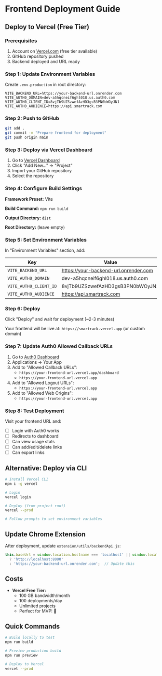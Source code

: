 # Frontend Deployment Guide

## Deploy to Vercel (Free Tier)

### Prerequisites
1. Account on [Vercel.com](https://vercel.com) (free tier available)
2. GitHub repository pushed
3. Backend deployed and URL ready

### Step 1: Update Environment Variables
Create `.env.production` in root directory:
```env
VITE_BACKEND_URL=https://your-backend-url.onrender.com
VITE_AUTH0_DOMAIN=dev-a5hqcneif6ghl018.us.auth0.com
VITE_AUTH0_CLIENT_ID=8vjTb9UZSzwefAzHD3gsB3PN0bWOyJN1
VITE_AUTH0_AUDIENCE=https://api.smartrack.com
```

### Step 2: Push to GitHub
```bash
git add .
git commit -m "Prepare frontend for deployment"
git push origin main
```

### Step 3: Deploy via Vercel Dashboard
1. Go to [Vercel Dashboard](https://vercel.com/dashboard)
2. Click "Add New..." → "Project"
3. Import your GitHub repository
4. Select the repository

### Step 4: Configure Build Settings
**Framework Preset:** Vite

**Build Command:** `npm run build`

**Output Directory:** `dist`

**Root Directory:** (leave empty)

### Step 5: Set Environment Variables
In "Environment Variables" section, add:

| Key | Value |
|-----|-------|
| `VITE_BACKEND_URL` | https://your-backend-url.onrender.com |
| `VITE_AUTH0_DOMAIN` | dev-a5hqcneif6ghl018.us.auth0.com |
| `VITE_AUTH0_CLIENT_ID` | 8vjTb9UZSzwefAzHD3gsB3PN0bWOyJN1 |
| `VITE_AUTH0_AUDIENCE` | https://api.smartrack.com |

### Step 6: Deploy
Click "Deploy" and wait for deployment (~2-3 minutes)

Your frontend will be live at: `https://smartrack.vercel.app` (or custom domain)

### Step 7: Update Auth0 Allowed Callback URLs
1. Go to [Auth0 Dashboard](https://manage.auth0.com)
2. Applications → Your App
3. Add to "Allowed Callback URLs":
   - `https://your-frontend-url.vercel.app/dashboard`
   - `https://your-frontend-url.vercel.app`
4. Add to "Allowed Logout URLs":
   - `https://your-frontend-url.vercel.app`
5. Add to "Allowed Web Origins":
   - `https://your-frontend-url.vercel.app`

### Step 8: Test Deployment
Visit your frontend URL and:
- [ ] Login with Auth0 works
- [ ] Redirects to dashboard
- [ ] Can view usage stats
- [ ] Can add/edit/delete links
- [ ] Can export links

## Alternative: Deploy via CLI

```bash
# Install Vercel CLI
npm i -g vercel

# Login
vercel login

# Deploy (from project root)
vercel --prod

# Follow prompts to set environment variables
```

## Update Chrome Extension

After deployment, update `extension/utils/backendApi.js`:
```javascript
this.baseUrl = window.location.hostname === 'localhost' || window.location.hostname === '127.0.0.1'
  ? 'http://localhost:8000'
  : 'https://your-backend-url.onrender.com';  // Update this
```

## Costs
- **Vercel Free Tier:** 
  - 100 GB bandwidth/month
  - 100 deployments/day
  - Unlimited projects
  - Perfect for MVP! 🎉

## Quick Commands

```bash
# Build locally to test
npm run build

# Preview production build
npm run preview

# Deploy to Vercel
vercel --prod
```


